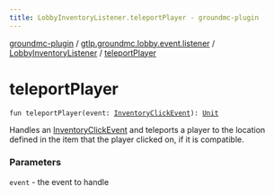 ```yaml
---
title: LobbyInventoryListener.teleportPlayer - groundmc-plugin
---
```


[groundmc-plugin](../../index.html) / [gtlp.groundmc.lobby.event.listener](../index.html) / [LobbyInventoryListener](index.html) / [teleportPlayer](.)

# teleportPlayer

`fun teleportPlayer(event: `[`InventoryClickEvent`](https://hub.spigotmc.org/javadocs/spigot/org/bukkit/event/inventory/InventoryClickEvent.html)`): `[`Unit`](https://kotlinlang.org/api/latest/jvm/stdlib/kotlin/-unit/index.html)

Handles an [InventoryClickEvent](https://hub.spigotmc.org/javadocs/spigot/org/bukkit/event/inventory/InventoryClickEvent.html) and teleports a player to the location defined
in the item that the player clicked on, if it is compatible.

### Parameters

`event` - the event to handle